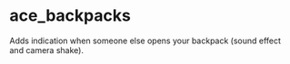 ace_backpacks
=================

Adds indication when someone else opens your backpack (sound effect and camera shake).
